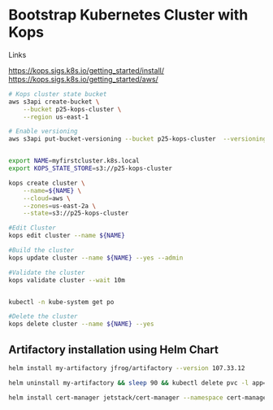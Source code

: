 # Bootstrap Kubernetes Cluster with Kops

Links

https://kops.sigs.k8s.io/getting_started/install/
https://kops.sigs.k8s.io/getting_started/aws/

```bash
# Kops cluster state bucket
aws s3api create-bucket \
    --bucket p25-kops-cluster \
    --region us-east-1

# Enable versioning
aws s3api put-bucket-versioning --bucket p25-kops-cluster  --versioning-configuration Status=Enabled


export NAME=myfirstcluster.k8s.local
export KOPS_STATE_STORE=s3://p25-kops-cluster

kops create cluster \
    --name=${NAME} \
    --cloud=aws \
    --zones=us-east-2a \
    --state=s3://p25-kops-cluster

#Edit Cluster
kops edit cluster --name ${NAME}

#Build the cluster
kops update cluster --name ${NAME} --yes --admin

#Validate the cluster
kops validate cluster --wait 10m


kubectl -n kube-system get po

#Delete the cluster
kops delete cluster --name ${NAME} --yes

```

## Artifactory installation using Helm Chart

```bash
helm install my-artifactory jfrog/artifactory --version 107.33.12

helm uninstall my-artifactory && sleep 90 && kubectl delete pvc -l app=artifactory

helm install cert-manager jetstack/cert-manager --namespace cert-manager --create-namespace --version v1.12.0 

```